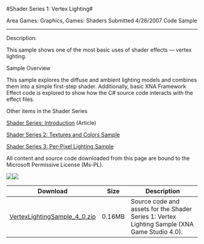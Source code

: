 #Shader Series 1: Vertex Lighting#

Area
Games: Graphics, Games: Shaders
Submitted
4/26/2007
Code Sample

---

Description:

This sample shows one of the most basic uses of shader effects — vertex lighting.

Sample Overview

This sample explores the diffuse and ambient lighting models and combines them into a simple first-step shader. Additionally, basic XNA Framework Effect code is explored to show how the C# source code interacts with the effect files.

Other items in the Shader Series

[Shader Series: Introduction](https://github.com/nkast/XNAGameStudio/tree/master/src/Shader-Series-Introduction/) (Article)

[Shader Series 2: Textures and Colors Sample](https://github.com/nkast/XNAGameStudio/tree/master/src/Shader-Series-2-Textures-and-Colors/)

[Shader Series 3: Per-Pixel Lighting Sample](https://github.com/nkast/XNAGameStudio/tree/master/src/Shader-Series-3-Per-Pixel-Lighting/)



All content and source code downloaded from this page are bound to the Microsoft Permissive License (Ms-PL).

![](https://github.com/nkast/XNAGameStudio/blob/master/Images/XNA_Shader1_VertexLighting_01_small.jpg)![](https://github.com/nkast/XNAGameStudio/blob/master/Images/XNA_Shader1_VertexLighting_02_small.jpg)
	
Download | Size | Description
---|---|---|
[VertexLightingSample_4_0.zip](https://github.com/nkast/XNAGameStudio/blob/master/Samples/VertexLightingSample_4_0.zip?raw=true) | 0.16MB | Source code and assets for the Shader Series 1: Vertex Lighting Sample (XNA Game Studio 4.0). 
